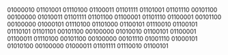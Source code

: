 01000010 01101001 01110100 01100011 01101111 01101001 01101110 00101100 00100000 01010011 01101111 01101100 01100001 01101110 01100001 00101100 00100000 01000101 01110100 01101000 01100101 01110010 01100101 01110101 01101101 00101100 00100000 01010010 01100101 01100001 01100011 01110100 00101100 00100000 00101110 01001110 01000101 01010100 00100000 01000011 01101111 01110010 01100101
